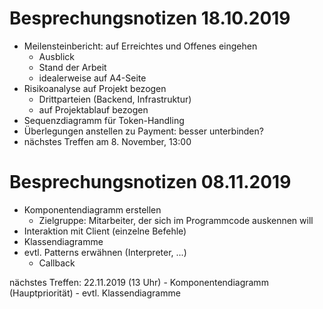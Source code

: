 # Besprechungsnotizen 18.10.2019

- Meilensteinbericht: auf Erreichtes und Offenes eingehen
    - Ausblick
    - Stand der Arbeit
    - idealerweise auf A4-Seite
- Risikoanalyse auf Projekt bezogen
    - Drittparteien (Backend, Infrastruktur)
    - auf Projektablauf bezogen
- Sequenzdiagramm für Token-Handling
- Überlegungen anstellen zu Payment: besser unterbinden?
- nächstes Treffen am 8. November, 13:00

# Besprechungsnotizen 08.11.2019

- Komponentendiagramm erstellen
    - Zielgruppe: Mitarbeiter, der sich im Programmcode auskennen will
- Interaktion mit Client (einzelne Befehle)
- Klassendiagramme
- evtl. Patterns erwähnen (Interpreter, ...)
    - Callback

nächstes Treffen: 22.11.2019 (13 Uhr)
    - Komponentendiagramm (Hauptpriorität)
    - evtl. Klassendiagramme
